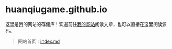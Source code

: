 # huanqiugame.github.io

这里是我的网站的存储库！欢迎前往[我的网站](https://huanqiugame.github.io/)阅读文章，也可以直接在这里阅读源码。

>   网站首页：[index.md](index.md)
